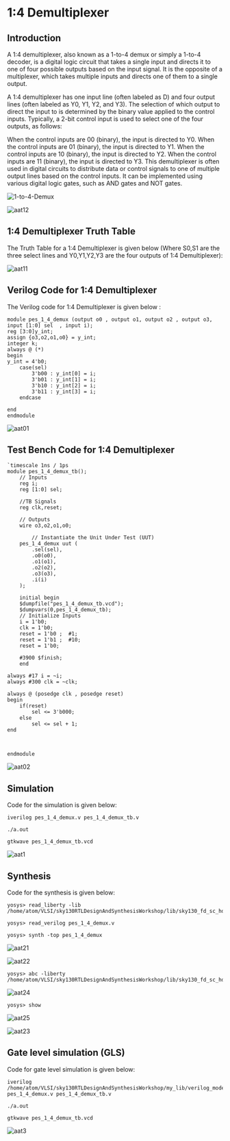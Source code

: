 # 1:4 Demultiplexer

## Introduction

A 1:4 demultiplexer, also known as a 1-to-4 demux or simply a 1-to-4 decoder, is a digital logic circuit that takes a single input and directs it to one of four possible outputs based on the input signal. It is the opposite of a multiplexer, which takes multiple inputs and directs one of them to a single output.

A 1:4 demultiplexer has one input line (often labeled as D) and four output lines (often labeled as Y0, Y1, Y2, and Y3). The selection of which output to direct the input to is determined by the binary value applied to the control inputs. Typically, a 2-bit control input is used to select one of the four outputs, as follows:

When the control inputs are 00 (binary), the input is directed to Y0.
When the control inputs are 01 (binary), the input is directed to Y1.
When the control inputs are 10 (binary), the input is directed to Y2.
When the control inputs are 11 (binary), the input is directed to Y3.
This demultiplexer is often used in digital circuits to distribute data or control signals to one of multiple output lines based on the control inputs. It can be implemented using various digital logic gates, such as AND gates and NOT gates.

![1-to-4-Demux](https://github.com/Aatish-Om/pes_1_4_demux/assets/125562864/5d6bf040-ce7a-48f0-a3e0-6565c84d1e89)


![aat12](https://github.com/Aatish-Om/pes_1_4_demux/assets/125562864/80f5bc4b-9ca1-4c54-94a0-8a5698f811b0)


## 1:4 Demultiplexer Truth Table
The Truth Table for a 1:4 Demultiplexer is given below (Where S0,S1 are the three select lines and Y0,Y1,Y2,Y3 are the four outputs of 1:4 Demultiplexer):

![aat11](https://github.com/Aatish-Om/pes_1_4_demux/assets/125562864/eff777d6-2a43-4866-95fa-6e70a95a38f9)


## Verilog Code for 1:4 Demultiplexer

The Verilog code for 1:4 Demultiplexer is given below :
```
module pes_1_4_demux (output o0 , output o1, output o2 , output o3, input [1:0] sel  , input i);
reg [3:0]y_int;
assign {o3,o2,o1,o0} = y_int;
integer k;
always @ (*)
begin
y_int = 4'b0;
	case(sel)
		3'b00 : y_int[0] = i;
		3'b01 : y_int[1] = i;
		3'b10 : y_int[2] = i;
		3'b11 : y_int[3] = i;
	endcase

end
endmodule
```

![aat01](https://github.com/Aatish-Om/pes_1_4_demux/assets/125562864/8d520f2a-5f99-4706-8d34-ccfbcecf7814)


## Test Bench Code for 1:4 Demultiplexer

```
`timescale 1ns / 1ps
module pes_1_4_demux_tb();
	// Inputs
	reg i;
	reg [1:0] sel;
	
	//TB Signals
	reg clk,reset;

	// Outputs
	wire o3,o2,o1,o0;

        // Instantiate the Unit Under Test (UUT)
	pes_1_4_demux uut (
		.sel(sel),
		.o0(o0),
		.o1(o1),
		.o2(o2),
		.o3(o3),
		.i(i)
	);

	initial begin
	$dumpfile("pes_1_4_demux_tb.vcd");
	$dumpvars(0,pes_1_4_demux_tb);
	// Initialize Inputs
	i = 1'b0;
	clk = 1'b0;
	reset = 1'b0 ;  #1;
	reset = 1'b1 ;  #10;
	reset = 1'b0;

	#3900 $finish;
	end

always #17 i = ~i;
always #300 clk = ~clk;

always @ (posedge clk , posedge reset)
begin
	if(reset)
		sel <= 3'b000;
	else
		sel <= sel + 1;
end



endmodule
```

![aat02](https://github.com/Aatish-Om/pes_1_4_demux/assets/125562864/a789f35c-dab7-4b29-abad-204d0d6e8fab)


## Simulation
Code for the simulation is given below:
```
iverilog pes_1_4_demux.v pes_1_4_demux_tb.v
```
```
./a.out
```
```
gtkwave pes_1_4_demux_tb.vcd
```

![aat1](https://github.com/Aatish-Om/pes_1_4_demux/assets/125562864/8f319b7f-d269-448e-b6fc-e5f6ccb991a7)

## Synthesis
Code for the synthesis is given below:
```
yosys> read_liberty -lib /home/atom/VLSI/sky130RTLDesignAndSynthesisWorkshop/lib/sky130_fd_sc_hd__tt_025C_1v80.lib
```
```
yosys> read_verilog pes_1_4_demux.v
```
```
yosys> synth -top pes_1_4_demux
```
![aat21](https://github.com/Aatish-Om/pes_1_4_demux/assets/125562864/61458170-416f-4252-99b6-fb06b86fac8b)

![aat22](https://github.com/Aatish-Om/pes_1_4_demux/assets/125562864/f6248763-c54d-4f54-b814-96d420d1fa49)

```
yosys> abc -liberty /home/atom/VLSI/sky130RTLDesignAndSynthesisWorkshop/lib/sky130_fd_sc_hd__tt_025C_1v80.lib
```
![aat24](https://github.com/Aatish-Om/pes_1_4_demux/assets/125562864/568f02db-cdd6-4d4a-82ea-1718f4031236)

```
yosys> show
```
![aat25](https://github.com/Aatish-Om/pes_1_4_demux/assets/125562864/9de432da-5e94-41ba-b7f6-7705ba394203)

![aat23](https://github.com/Aatish-Om/pes_1_4_demux/assets/125562864/32bf5118-d706-4764-bf0c-0bdc2f07c47c)


## Gate level simulation (GLS)
Code for gate level simulation is given below:
```
iverilog /home/atom/VLSI/sky130RTLDesignAndSynthesisWorkshop/my_lib/verilog_model/sky130_fd_sc_hd.v pes_1_4_demux.v pes_1_4_demux_tb.v
```
```
./a.out
```
```
gtkwave pes_1_4_demux_tb.vcd
```
![aat3](https://github.com/Aatish-Om/pes_1_4_demux/assets/125562864/292dfe12-eb14-4765-b22b-c7df6f77d4f1)
